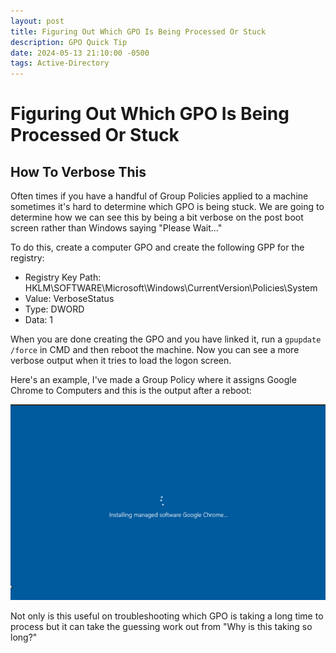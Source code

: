 ```yaml
---
layout: post
title: Figuring Out Which GPO Is Being Processed Or Stuck
description: GPO Quick Tip
date: 2024-05-13 21:10:00 -0500
tags: Active-Directory
---
```


# Figuring Out Which GPO Is Being Processed Or Stuck

## How To Verbose This

Often times if you have a handful of Group Policies applied to a machine sometimes it's hard to determine which GPO is being stuck. We are going to determine how we can see this by being a bit verbose on the post boot screen rather than Windows saying "Please Wait..."

To do this, create a computer GPO and create the following GPP for the registry:

- Registry Key Path: HKLM\SOFTWARE\Microsoft\Windows\CurrentVersion\Policies\System
- Value: VerboseStatus
- Type: DWORD
- Data: 1

When you are done creating the GPO and you have linked it, run a `gpupdate /force` in CMD and then reboot the machine. Now you can see a more verbose output when it tries to load the logon screen.

Here's an example, I've made a Group Policy where it assigns Google Chrome to Computers and this is the output after a reboot:

![GPO Process](/images/posts/2024-05-13-GPO-Verbose/Screenshot-2024-05-13.png)

Not only is this useful on troubleshooting which GPO is taking a long time to process but it can take the guessing work out from "Why is this taking so long?"
